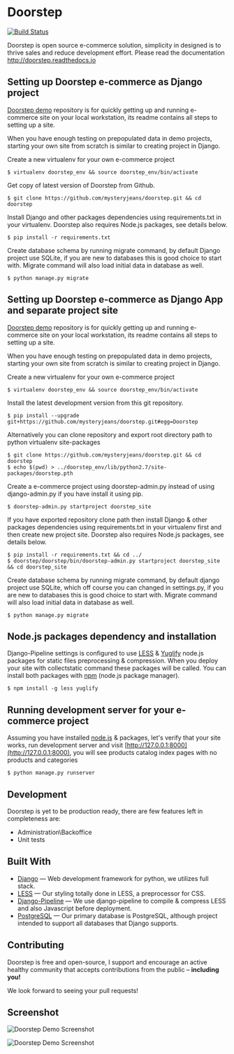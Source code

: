 Doorstep
========
[![Build Status](https://travis-ci.org/mysteryjeans/doorstep.svg?branch=master)](https://travis-ci.org/mysteryjeans/doorstep)

Doorstep is open source e-commerce solution, simplicity in designed is to thrive sales and reduce development effort. Please read the documentation http://doorstep.readthedocs.io

## Setting up Doorstep e-commerce as Django project

[Doorstep demo](https://github.com/mysteryjeans/doorstep-demo) repository is for quickly getting up and running e-commerce site on your local workstation, its readme contains all steps to setting up a site.

When you have enough testing on prepopulated data in demo projects, starting your own site from scratch is similar to creating project in Django.

Create a new virtualenv for your own e-commerce project

```
$ virtualenv doorstep_env && source doorstep_env/bin/activate
```

Get copy of latest version of Doorstep from Github.

```
$ git clone https://github.com/mysteryjeans/doorstep.git && cd doorstep
```

Install Django and other packages dependencies using requirements.txt in your virtualenv. Doorstep also requires Node.js packages, see details below.

```
$ pip install -r requirements.txt
```

Create database schema by running migrate command, by default Django project use SQLite, if you are new to databases this is good choice to start with. Migrate command will also load initial data in database as well.

```
$ python manage.py migrate
```


## Setting up Doorstep e-commerce as Django App and separate project site

[Doorstep demo](https://github.com/mysteryjeans/doorstep-demo) repository is for quickly getting up and running e-commerce site on your local workstation, its readme contains all steps to setting up a site.

When you have enough testing on prepopulated data in demo projects, starting your own site from scratch is similar to creating project in Django.

Create a new virtualenv for your own e-commerce project

```
$ virtualenv doorstep_env && source doorstep_env/bin/activate
```

Install the latest development version from this git repository.

```
$ pip install --upgrade git+https://github.com/mysteryjeans/doorstep.git#egg=Doorstep
```

Alternatively you can clone repository and export root directory path to python virtualenv site-packages

```
$ git clone https://github.com/mysteryjeans/doorstep.git && cd doorstep
$ echo $(pwd) > ../doorstep_env/lib/python2.7/site-packages/doorstep.pth
```

Create a e-commerce project using doorstep-admin.py instead of using django-admin.py if you have install it using pip.

```
$ doorstep-admin.py startproject doorstep_site
```

If you have exported repository clone path then install Django & other packages dependencies using requirements.txt in your virtualenv first and then create new project site. Doorstep also requires Node.js packages, see details below.

```
$ pip install -r requirements.txt && cd ../
$ doorstep/doorstep/bin/doorstep-admin.py startproject doorstep_site && cd doorstep_site
```

Create database schema by running migrate command, by default django project use SQLite, which off course you can changed in settings.py, if you are new to databases this is good choice to start with. Migrate command will also load initial data in database as well.

```
$ python manage.py migrate
```

## Node.js packages dependency and installation

Django-Pipeline settings is configured to use [LESS](http://lesscss.org/#using-less-installation) & [Yuglify](https://github.com/yui/yuglify) node.js packages for static files preprocessing & compression. When you deploy your site with collectstatic command these packages will be called. You can install both packages with [npm](https://www.npmjs.org/) (node.js package manager).

```
$ npm install -g less yuglify
```

## Running development server for your e-commerce project

Assuming you have installed [node.js](http://nodejs.org/) & packages, let's verify that your site works, run development server and visit [http://127.0.0.1:8000](http://127.0.0.1:8000), you will see products catalog index pages with no products and categories

```
$ python manage.py runserver
```


## Development

Doorstep is yet to be production ready, there are few features left in completeness are:

- Administration\Backoffice
- Unit tests

## Built With

- [Django](https://github.com/django/django) &mdash; Web development framework for python, we utilizes full stack.
- [LESS](https://github.com/less/less.js) &mdash; Our styling totally done in LESS, a preprocessor for CSS.
- [Django-Pipeline](https://github.com/cyberdelia/django-pipeline) &mdash; We use django-pipeline to compile & compress LESS and also Javascript before deployment.
- [PostgreSQL](http://www.postgresql.org/) &mdash; Our primary database is PostgreSQL, although project intended to support all databases that Django supports.


## Contributing

Doorstep is free and open-source, I support and encourage an active healthy community that accepts contributions from the public – **including you!**

We look forward to seeing your pull requests!


## Screenshot

![Doorstep Demo Screenshot](https://raw.github.com/mysteryjeans/doorstep-demo/master/media/images/demo-screenshot.jpg)

![Doorstep Demo Screenshot](https://raw.github.com/mysteryjeans/doorstep-demo/master/media/images/mobile-screenshot.png)

